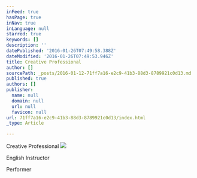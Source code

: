 ```yaml
---
inFeed: true
hasPage: true
inNav: true
inLanguage: null
starred: true
keywords: []
description: ''
datePublished: '2016-01-26T07:49:58.388Z'
dateModified: '2016-01-26T07:49:53.946Z'
title: Creative Professional
author: []
sourcePath: _posts/2016-01-12-71ff7a16-e2c9-41b3-88d3-8789921c0d13.md
published: true
authors: []
publisher:
  name: null
  domain: null
  url: null
  favicon: null
url: 71ff7a16-e2c9-41b3-88d3-8789921c0d13/index.html
_type: Article

---
```

Creative Professional
![](https://s3-us-west-2.amazonaws.com/the-grid-img/p/b7531ed7e995709f8d39ca1e1351717dec1325a1.jpg)

English Instructor 

Performer